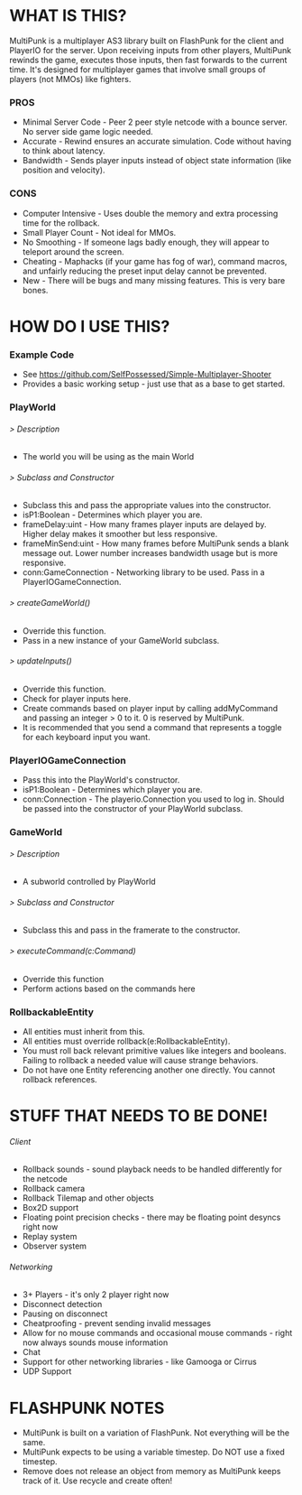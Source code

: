 WHAT IS THIS?
=============

MultiPunk is a multiplayer AS3 library built on FlashPunk for the client and PlayerIO for the server. Upon receiving inputs from other players, MultiPunk rewinds the game, executes those inputs, then fast forwards to the current time. It's designed for multiplayer games that involve small groups of players (not MMOs) like fighters.

### PROS

* Minimal Server Code - Peer 2 peer style netcode with a bounce server. No server side game logic needed.
* Accurate - Rewind ensures an accurate simulation. Code without having to think about latency.
* Bandwidth - Sends player inputs instead of object state information (like position and velocity).

### CONS

* Computer Intensive - Uses double the memory and extra processing time for the rollback.
* Small Player Count - Not ideal for MMOs.
* No Smoothing - If someone lags badly enough, they will appear to teleport around the screen.
* Cheating - Maphacks (if your game has fog of war), command macros, and unfairly reducing the preset input delay cannot be prevented.
* New - There will be bugs and many missing features. This is very bare bones.

HOW DO I USE THIS?
==================

### Example Code

* See https://github.com/SelfPossessed/Simple-Multiplayer-Shooter
* Provides a basic working setup - just use that as a base to get started.

### PlayWorld

###### > Description

* The world you will be using as the main World

###### > Subclass and Constructor

* Subclass this and pass the appropriate values into the constructor.
* isP1:Boolean - Determines which player you are.
* frameDelay:uint - How many frames player inputs are delayed by. Higher delay makes it smoother but less responsive.
* frameMinSend:uint - How many frames before MultiPunk sends a blank message out. Lower number increases bandwidth usage but is more responsive.
* conn:GameConnection - Networking library to be used. Pass in a PlayerIOGameConnection.

###### > createGameWorld()

* Override this function.
* Pass in a new instance of your GameWorld subclass.

###### > updateInputs()

* Override this function.
* Check for player inputs here.
* Create commands based on player input by calling addMyCommand and passing an integer > 0 to it. 0 is reserved by MultiPunk.
* It is recommended that you send a command that represents a toggle for each keyboard input you want.

### PlayerIOGameConnection

* Pass this into the PlayWorld's constructor.
* isP1:Boolean - Determines which player you are.
* conn:Connection - The playerio.Connection you used to log in. Should be passed into the constructor of your PlayWorld subclass.

### GameWorld

###### > Description

* A subworld controlled by PlayWorld

###### > Subclass and Constructor

* Subclass this and pass in the framerate to the constructor.

###### > executeCommand(c:Command)

* Override this function
* Perform actions based on the commands here

### RollbackableEntity

* All entities must inherit from this.
* All entities must override rollback(e:RollbackableEntity).
* You must roll back relevant primitive values like integers and booleans. Failing to rollback a needed value will cause strange behaviors.
* Do not have one Entity referencing another one directly. You cannot rollback references.

STUFF THAT NEEDS TO BE DONE!
============================

###### Client

* Rollback sounds - sound playback needs to be handled differently for the netcode
* Rollback camera
* Rollback Tilemap and other objects
* Box2D support
* Floating point precision checks - there may be floating point desyncs right now
* Replay system
* Observer system

###### Networking

* 3+ Players - it's only 2 player right now
* Disconnect detection
* Pausing on disconnect
* Cheatproofing - prevent sending invalid messages
* Allow for no mouse commands and occasional mouse commands - right now always sounds mouse information
* Chat
* Support for other networking libraries - like Gamooga or Cirrus
* UDP Support

FLASHPUNK NOTES
===============

* MultiPunk is built on a variation of FlashPunk. Not everything will be the same.
* MultiPunk expects to be using a variable timestep. Do NOT use a fixed timestep.
* Remove does not release an object from memory as MultiPunk keeps track of it. Use recycle and create often! 